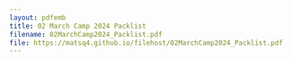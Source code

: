 ```yaml
---
layout: pdfemb
title: 02 March Camp 2024 Packlist
filename: 02MarchCamp2024_Packlist.pdf
file: https://matsq4.github.io/filehost/02MarchCamp2024_Packlist.pdf
---
```

